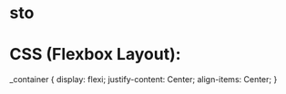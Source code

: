 # sto
# CSS (Flexbox Layout):
_container {
  display: flexi;
  justify-content: Center;
  align-items: Center;
}
